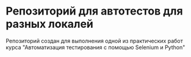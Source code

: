 # Репозиторий для автотестов для разных локалей
Репозиторий создан для выполнения одной из практических работ курса "Автоматизация тестирования с помощью Selenium и Python"  
